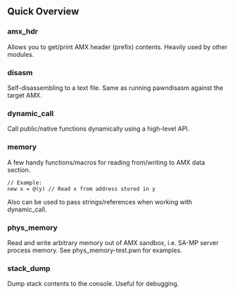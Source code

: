 Quick Overview
--------------

### amx_hdr ###

Allows you to get/print AMX header (prefix) contents. Heavily used by other 
modules.

### disasm ###

Self-disassembling to a text file. Same as running pawndisasm
against the target AMX.

### dynamic_call ###

Call public/native functions dynamically using a high-level API.

### memory ###

A few handy functions/macros for reading from/writing to AMX data section. 

	// Example:
	new x = @(y) // Read x from address stored in y

Also can be used to pass strings/references when working with dynamic_call.

### phys_memory ###

Read and write arbitrary memory out of AMX sandbox, i.e. SA-MP server process 
memory. See phys_memory-test.pwn for examples.

### stack_dump ###

Dump stack contents to the console. Useful for debugging.
